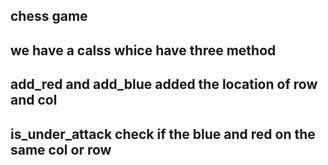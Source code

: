 ## chess game


## we have a calss whice have three method
## add_red and add_blue added the location of row and col 
## is_under_attack check if the blue and red on the same col or row